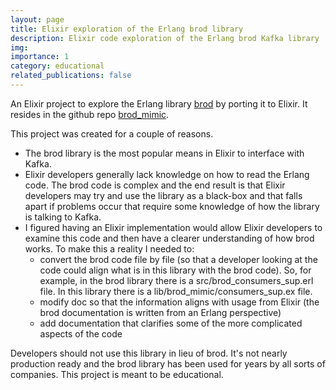 ```yaml
---
layout: page
title: Elixir exploration of the Erlang brod library
description: Elixir code exploration of the Erlang brod Kafka library
img:
importance: 1
category: educational
related_publications: false
---
```


An Elixir project to explore the Erlang
library [brod](https://github.com/kafka4beam/brod/tree/master) by porting
it to Elixir. It resides in the github
repo [brod_mimic](https://github.com/fmcgeough/brod_mimic).

This project was created for a couple of reasons.

- The brod library is the most popular means in Elixir to interface with Kafka.
- Elixir developers generally lack knowledge on how to read the Erlang code.
  The brod code is complex and the end result is that Elixir developers may
  try and use the library as a black-box and that falls apart if problems occur
  that require some knowledge of how the library is talking to Kafka.
- I figured having an Elixir implementation would allow Elixir developers to
  examine this code and then have a clearer understanding of how brod works.
  To make this a reality I needed to:
  - convert the brod code file by file (so that a developer looking at the
    code could align what is in this library with the brod code). So, for
    example, in the brod library there is a src/brod_consumers_sup.erl file.
    In this library there is a lib/brod_mimic/consumers_sup.ex file.
  - modify doc so that the information aligns with usage from Elixir (the
    brod documentation is written from an Erlang perspective)
  - add documentation that clarifies some of the more complicated aspects of
    the code

Developers should not use this library in lieu of brod. It's not nearly production
ready and the brod library has been used for years by all sorts of companies. This
project is meant to be educational.
